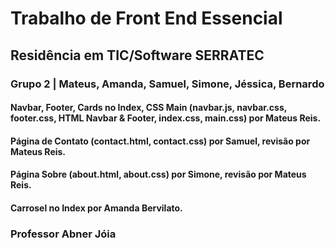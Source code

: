 # Trabalho de Front End Essencial 
## Residência em TIC/Software SERRATEC
### Grupo 2 | Mateus, Amanda, Samuel, Simone, Jéssica, Bernardo

#### Navbar, Footer, Cards no Index, CSS Main (navbar.js, navbar.css, footer.css, HTML Navbar & Footer, index.css, main.css) por Mateus Reis.
#### Página de Contato (contact.html, contact.css) por Samuel, revisão por Mateus Reis.
#### Página Sobre (about.html, about.css) por Simone, revisão por Mateus Reis.
#### Carrosel no Index por Amanda Bervilato.

### Professor Abner Jóia
